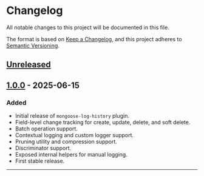# Changelog

All notable changes to this project will be documented in this file.

The format is based on [Keep a Changelog](https://keepachangelog.com/en/1.0.0/),
and this project adheres to [Semantic Versioning](https://semver.org/spec/v2.0.0.html).

## [Unreleased]

## [1.0.0] - 2025-06-15

### Added

- Initial release of `mongoose-log-history` plugin.
- Field-level change tracking for create, update, delete, and soft delete.
- Batch operation support.
- Contextual logging and custom logger support.
- Pruning utility and compression support.
- Discriminator support.
- Exposed internal helpers for manual logging.
- First stable release.

---

[Unreleased]: https://github.com/granitebps/mongoose-log-history/compare/v1.0.0...HEAD
[1.0.0]: https://github.com/granitebps/mongoose-log-history/releases/tag/v1.0.0
